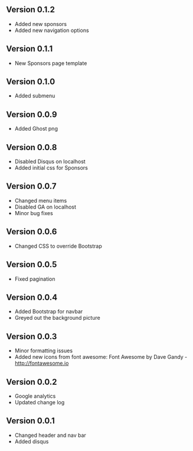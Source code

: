 ## Version 0.1.2
- Added new sponsors
- Added new navigation options

## Version 0.1.1
- New Sponsors page template

## Version 0.1.0
- Added submenu

## Version 0.0.9
- Added Ghost png

## Version 0.0.8
- Disabled Disqus on localhost
- Added initial css for Sponsors 

## Version 0.0.7
- Changed menu items
- Disabled GA on localhost
- Minor bug fixes

## Version 0.0.6
- Changed CSS to override Bootstrap

## Version 0.0.5
- Fixed pagination

## Version 0.0.4
- Added Bootstrap for navbar
- Greyed out the background picture

## Version 0.0.3
- Minor formatting issues
- Added new icons from font awesome: Font Awesome by Dave Gandy - http://fontawesome.io

## Version 0.0.2
- Google analytics
- Updated change log

## Version 0.0.1
- Changed header and nav bar
- Added disqus